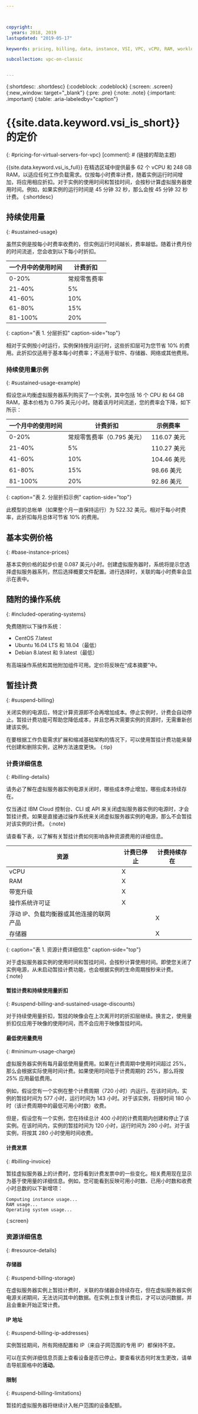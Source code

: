 ```yaml
---



copyright:
  years: 2018, 2019
lastupdated: "2019-05-17"

keywords: pricing, billing, data, instance, VSI, VPC, vCPU, RAM, workload, discount, usage, minimum, invoice, delay, limitation, operating system, suspend

subcollection: vpc-on-classic


---
```


{:shortdesc: .shortdesc}
{:codeblock: .codeblock}
{:screen: .screen}
{:new_window: target="_blank"}
{:pre: .pre}
{:note: .note}
{:important: .important}
{:table: .aria-labeledby="caption"}

# {{site.data.keyword.vsi_is_short}} 的定价 
{: #pricing-for-virtual-servers-for-vpc}
[comment]: # (链接的帮助主题)


{{site.data.keyword.vsi_is_full}} 在精选区域中提供最多 62 个 vCPU 和 248 GB RAM，以适应任何工作负载需求。仅按每小时费率计费，随着实例运行时间增加，将应用相应折扣。对于实例的使用时间和暂挂时间，会按秒计算虚拟服务器使用时间。例如，如果实例的运行时间是 45 分钟 32 秒，那么会按 45 分钟 32 秒计费。
{:shortdesc}

## 持续使用量
{: #sustained-usage}

虽然实例是按每小时费率收费的，但实例运行时间越长，费率越低。随着计费月份的时间流逝，您会收到以下每小时折扣。

|一个月中的使用时间|计费折扣| 
| ----------------------------- | ----------------- | 
| 0-20% | 常规零售费率 |                 
| 21-40% | 5% |                  
| 41-60% | 10% |                  
| 61-80% | 15% |                  
| 81-100% | 20% |
{: caption="表 1. 分层折扣" caption-side="top"}  

相对于实例按小时运行，实例保持按月运行时，这些折扣层可为您节省 10% 的费用。此折扣仅适用于基本每小时费率；不适用于软件、存储器、网络或其他费用。

<!-- As your workload demands change, you can always increase or decrease the size of your instance. If you resize to a larger instance size, the discounts reset and you pay the regular rate again. If you resize to a smaller instance size, the discounted rate does not reset. You continue to progress through the hourly discount tiers. -->

### 持续使用量示例
{: #sustained-usage-example}

假设您从均衡虚拟服务器系列购买了一个实例，其中包括 16 个 CPU 和 64 GB RAM，基本价格为 0.795 美元/小时。随着该月时间流逝，您的费率会下降，如下所示：

|一个月中的使用时间|计费折扣|示例费率|
| ----------------------------- | ----------------- | -------- |
| 0-20% | 常规零售费率（0.795 美元）| 116.07 美元 |                
| 21-40% | 5% | 110.27 美元 |                 
| 41-60% | 10% | 104.46 美元 |            
| 61-80% | 15% | 98.66 美元 |                
| 81-100% | 20% | 92.86 美元 |
{: caption="表 2. 分层折扣示例" caption-side="top"}  

此模型的总帐单（如果整个月一直保持运行）为 522.32 美元。相对于每小时费率，此折扣每月总体可节省 10% 的费用。

## 基本实例价格
{: #base-instance-prices}

基本实例价格的起步价是 0.087 美元/小时。创建虚拟服务器时，系统将提示您选择虚拟服务器系列，然后选择概要文件配置。进行选择时，关联的每小时费率会显示在表中。<!-- You can also use the Pricing Calculator to estimate your costs. --> 

## 随附的操作系统
{: #included-operating-systems}

免费随附以下操作系统：

* CentOS 7.latest
* Ubuntu 16.04 LTS 和 18.04（最低）
* Debian 8.latest 和 9.latest（最低）

有高端操作系统和其他附加组件可用。定价将反映在“成本摘要”中。

## 暂挂计费
{: #suspend-billing}

关闭实例的电源后，特定计算资源即不会再增加成本。停止实例时，计费会自动停止。暂挂计费功能可帮助您降低成本，并且您再次需要实例的资源时，无需重新创建该实例。

在要根据工作负载需求扩展和缩减基础架构的情况下，可以使用暂挂计费功能来替代创建和删除实例，这种方法速度更快。
{:tip}

### 计费详细信息
{: #billing-details}

请务必了解在虚拟服务器实例电源关闭时，哪些成本停止增加，哪些成本持续存在。

仅当通过 IBM Cloud 控制台、CLI 或 API 来关闭虚拟服务器实例的电源时，才会暂挂计费。如果是直接通过操作系统来关闭虚拟服务器实例的电源，那么不会暂挂对该实例的计费。
{:note}

请查看下表，以了解有关暂挂计费如何影响各种资源费用的详细信息。

|资源|计费已停止|计费持续存在|
| ----------------------------- | ----------------- | ---------------- |
|vCPU|X|                  |
|RAM|X|                  |
|带宽升级|X|                  |
|操作系统许可证|X|                  |
|浮动 IP、负载均衡器或其他连接的联网产品|                   |X|
|存储器|                   |X|
{: caption="表 1. 资源计费详细信息" caption-side="top"}   

对于虚拟服务器实例的使用时间和暂挂时间，会按秒计算使用时间。即使您关闭了实例电源，从未启动暂挂计费功能，也会根据实例的生命周期按秒来计费。
{:note}

#### 暂挂计费和持续使用量折扣
{: #suspend-billing-and-sustained-usage-discounts}

对于持续使用量折扣，暂挂的映像会在上次离开时的折扣层继续。换言之，使用量折扣仅应用于映像的使用时间，而不会应用于映像暂挂时间。

#### 最低使用量费用
{: #minimum-usage-charge}

虚拟服务器实例有每月最低使用量费用。如果在计费周期中使用时间超过 25%，那么会根据实际使用时间计费。如果使用时间低于计费周期的 25%，那么将按 25% 应用最低费用。 

例如，假设您有一个实例在整个计费周期（720 小时）内运行。在该时间内，实例的暂挂时间为 577 小时，运行时间为 143 小时。对于该实例，将按时间 180 小时（该计费周期中的最低可用小时数）收费。  

但是，假设您有一个实例，您在持续总计 400 小时的计费周期内创建和停止了该实例。在该时间内，实例的暂挂时间为 120 小时，运行时间为 280 小时。对于该实例，将按其 280 小时使用时间收费。

#### 计费发票
{: #billing-invoice}

暂挂虚拟服务器上的计费时，您将看到计费发票中的一些变化。相关费用现在显示为基于使用量的详细信息。例如，您可能看到反映可用小时数、已用小时数和收费小时总数的以下新增项：

```
Computing instance usage...
RAM usage...
Operating system usage...
```
{:screen}

### 资源详细信息
{: #resource-details}

#### 存储器
{: #suspend-billing-storage}

在虚拟服务器实例上暂挂计费时，关联的存储器会持续存在，但在虚拟服务器实例电源关闭期间，无法访问其中的数据。在实例上恢复计费后，才可以访问数据，并且会重新开始正常计费。

#### IP 地址
{: #suspend-billing-ip-addresses}

实例暂挂期间，所有网络配置和 IP（来自子网范围的专用 IP）都保持不变。

可以在实例详细信息页面上查看设备是否已停止。要查看状态何时发生更改，请单击导航窗格中的**活动**。 

#### 限制
{: #suspend-billing-limitations}

暂挂的虚拟服务器将继续计入帐户范围的设备配额。
